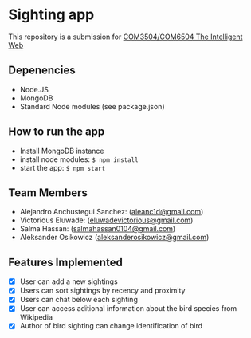 # Sighting app

This repository is a submission for [COM3504/COM6504 The Intelligent Web](https://www.dcs.shef.ac.uk/intranet/teaching/public/modules/level3/com3504.html)


## Depenencies

- Node.JS
- MongoDB
- Standard Node modules (see package.json)

## How to run the app

- Install MongoDB instance
- install node modules: `$ npm install`
- start the app: `$ npm start`


## Team Members

- Alejandro Anchustegui Sanchez: (aleanc1d@gmail.com)
- Victorious Eluwade: (eluwadevictorious@gmail.com)
- Salma Hassan: (salmahassan0104@gmail.com)
- Aleksander Osikowicz (aleksanderosikowicz@gmail.com)

## Features Implemented

- [x] User can add a new sightings 
- [x] Users can sort sightings by recency and proximity 
- [x] Users can chat below each sighting
- [x] User can access aditional information about the bird species from Wikipedia 
- [x] Author of bird sighting can change identification of bird